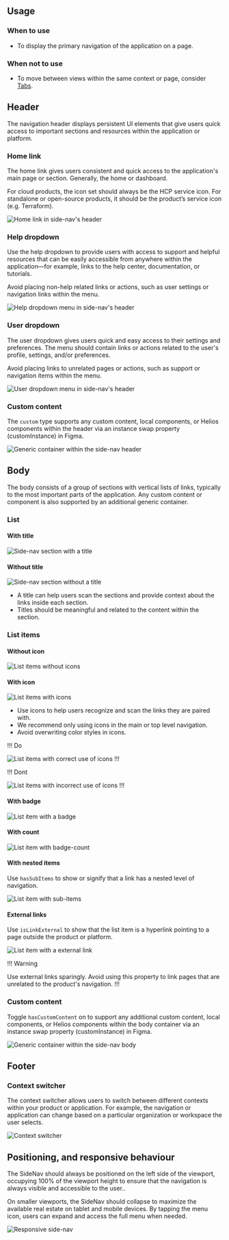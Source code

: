 ## Usage

### When to use

- To display the primary navigation of the application on a page.

### When not to use

- To move between views within the same context or page, consider [Tabs](#).

## Header

The navigation header displays persistent UI elements that give users quick access to important sections and resources within the application or platform.

### Home link

The home link gives users consistent and quick access to the application's main page or section. Generally, the home or dashboard.

For cloud products, the icon set should always be the HCP service icon. For standalone or open-source products, it should be the product’s service icon (e.g. Terraform).

![Home link in side-nav's header](/assets/components/side-nav/header-logo.png)

### Help dropdown

Use the help dropdown to provide users with access to support and helpful resources that can be easily accessible from anywhere within the application—for example, links to the help center, documentation, or tutorials.

Avoid placing non-help related links or actions, such as user settings or navigation links within the menu.

![Help dropdown menu in side-nav's header](/assets/components/side-nav/help-dropdown.png)

### User dropdown

The user dropdown gives users quick and easy access to their settings and preferences. The menu should contain links or actions related to the user's profile, settings, and/or preferences.

Avoid placing links to unrelated pages or actions, such as support or navigation items within the menu.

![User dropdown menu in side-nav's header](/assets/components/side-nav/user-dropdown.png)

### Custom content

The `custom` type supports any custom content, local components, or Helios components within the header via an instance swap property (customInstance) in Figma.

![Generic container within the side-nav header](/assets/components/side-nav/custom-header.png)

## Body

The body consists of a group of sections with vertical lists of links, typically to the most important parts of the application. Any custom content or component is also supported by an additional generic container.

### List

#### With title

![Side-nav section with a title](/assets/components/side-nav/section-with-title.png)

#### Without title

![Side-nav section without a title](/assets/components/side-nav/section-without-title.png)

- A title can help users scan the sections and provide context about the links inside each section.
- Titles should be meaningful and related to the content within the section.

### List items

#### Without icon

![List items without icons](/assets/components/side-nav/list-item-without-icon.png)

#### With icon

![List items with icons](/assets/components/side-nav/list-item-with-icon.png)

- Use icons to help users recognize and scan the links they are paired with.
- We recommend only using icons in the main or top level navigation.
- Avoid overwriting color styles in icons.

!!! Do

![List items with correct use of icons](/assets/components/side-nav/list-item-with-icon-do.png)
!!!

!!! Dont

![List items with incorrect use of icons](/assets/components/side-nav/list-item-with-icon-dont.png)
!!!

#### With badge

![List item with a badge](/assets/components/side-nav/list-item-with-badge.png)

#### With count

![List item with badge-count](/assets/components/side-nav/list-item-with-count.png)

#### With nested items

Use `hasSubItems` to show or signify that a link has a nested level of navigation.

![List item with sub-items](/assets/components/side-nav/list-item-with-nested-items.png)

#### External links

Use `isLinkExternal` to show that the list item is a hyperlink pointing to a page outside the product or platform.

![List item with a external link](/assets/components/side-nav/list-item-with-external-link.png)

!!! Warning

Use external links sparingly. Avoid using this property to link pages that are unrelated to the product's navigation.
!!!

### Custom content

Toggle `hasCustomContent` on to support any additional custom content, local components, or Helios components within the body container via an instance swap property (customInstance) in Figma.

![Generic container within the side-nav body](/assets/components/side-nav/custom-content-body.png)

## Footer

### Context switcher

The context switcher allows users to switch between different contexts within your product or application. For example, the navigation or application can change based on a particular organization or workspace the user selects.

![Context switcher](/assets/components/side-nav/footer-context-switcher.png)

## Positioning, and responsive behaviour

The SideNav should always be positioned on the left side of the viewport, occupying 100% of the viewport height to ensure that the navigation is always visible and accessible to the user..

On smaller viewports, the SideNav should collapse to maximize the available real estate on tablet and mobile devices. By tapping the menu icon, users can expand and access the full menu when needed.

![Responsive side-nav](/assets/components/side-nav/sidenav-position-and-responsive.png)
